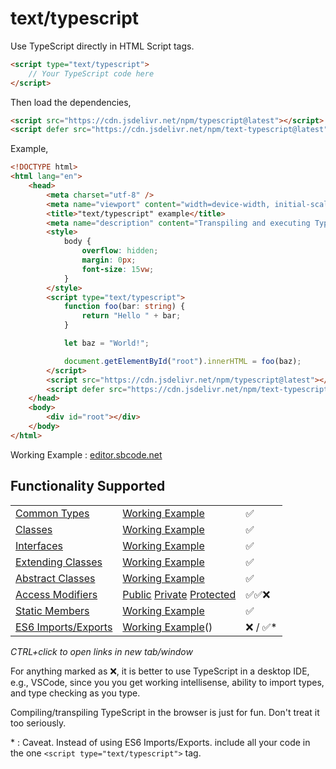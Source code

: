 # text/typescript

Use TypeScript directly in HTML Script tags.

```html
<script type="text/typescript">
    // Your TypeScript code here
</script>
```

Then load the dependencies,

```html
<script src="https://cdn.jsdelivr.net/npm/typescript@latest"></script>
<script defer src="https://cdn.jsdelivr.net/npm/text-typescript@latest"></script>
```

Example,

```html
<!DOCTYPE html>
<html lang="en">
    <head>
        <meta charset="utf-8" />
        <meta name="viewport" content="width=device-width, initial-scale=1" />
        <title>"text/typescript" example</title>
        <meta name="description" content="Transpiling and executing TypeScript in the browser" />
        <style>
            body {
                overflow: hidden;
                margin: 0px;
                font-size: 15vw;
            }
        </style>
        <script type="text/typescript">
            function foo(bar: string) {
                return "Hello " + bar;
            }

            let baz = "World!";

            document.getElementById("root").innerHTML = foo(baz);
        </script>
        <script src="https://cdn.jsdelivr.net/npm/typescript@latest"></script>
        <script defer src="https://cdn.jsdelivr.net/npm/text-typescript@latest"></script>
    </head>
    <body>
        <div id="root"></div>
    </body>
</html>
```

Working Example : [editor.sbcode.net](https://editor.sbcode.net/f1f4b5a73ec40283d1ddb37bb1e71f7e4e31b487)

## Functionality Supported

|                                                                           |                                                                                                                                                                                                                                            |           |
| ------------------------------------------------------------------------- | ------------------------------------------------------------------------------------------------------------------------------------------------------------------------------------------------------------------------------------------ | --------- |
| [Common Types](https://sbcode.net/typescript/common_types/)               | [Working Example](https://editor.sbcode.net/5350096f66b9d321f694cc52188e13e553edac60)                                                                                                                                                      | ✅        |
| [Classes](https://sbcode.net/typescript/classes/)                         | [Working Example](https://editor.sbcode.net/3a8a36d3bd046d5380ad41c3c8781f5e80e08caf)                                                                                                                                                      | ✅        |
| [Interfaces](https://sbcode.net/typescript/interfaces/)                   | [Working Example](https://editor.sbcode.net/0c0fcfdb32c8e9c0d0225dcb7ef8abe1aa64bcc8)                                                                                                                                                      | ✅        |
| [Extending Classes](https://sbcode.net/typescript/extending_classes/)     | [Working Example](https://editor.sbcode.net/33b12f255cbe83bc8d8d5ce8cd285d071c0bb347)                                                                                                                                                      | ✅        |
| [Abstract Classes](https://sbcode.net/typescript/abstract_classes/)       | [Working Example](https://editor.sbcode.net/6c352e04dd3a3173cb28485589edd2c5214aeb77)                                                                                                                                                      | ✅        |
| [Access Modifiers](https://sbcode.net/typescript/access_modifiers/)       | [Public](https://editor.sbcode.net/99fdbf60c582cf972d19aae3f3f4f8e42dfe195b) [Private](https://editor.sbcode.net/536d3082fe52fca05b5a6907ea48d09cb23e2a46) [Protected](https://editor.sbcode.net/d8a73b252320e459b00360347e53fbeeb0e09e72) | ✅✅❌    |
| [Static Members](https://sbcode.net/typescript/static_members/)           | [Working Example](https://editor.sbcode.net/6536773cb303a632aa1aeea81a0de136fe8549a6)                                                                                                                                                      | ✅        |
| [ES6 Imports/Exports](https://sbcode.net/typescript/es6_imports_exports/) | [Working Example](https://editor.sbcode.net/25f1e3883df269c3f17c9927609a61d32b2b429a)()                                                                                                                                                    | ❌ / ✅\* |

_CTRL+click to open links in new tab/window_

For anything marked as ❌, it is better to use TypeScript in a desktop IDE, e.g., VSCode, since you you get working intellisense, ability to import types, and type checking as you type.

Compiling/transpiling TypeScript in the browser is just for fun. Don't treat it too seriously.

\* : Caveat. Instead of using ES6 Imports/Exports. include all your code in the one `<script type="text/typescript">` tag.
